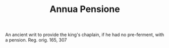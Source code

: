 ---
title: Annua Pensione
letter: A
permalink: "/definitions/annua-pensione.html"
body: An ancient writ to provide the king's chaplain, if he had no pre-ferment, with
  a pension. Reg. orig. 165, 307
published_at: '2018-07-07'
source: Black's Law Dictionary
layout: post
---